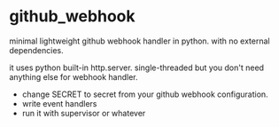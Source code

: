 # github_webhook
minimal lightweight github webhook handler in python. with no external dependencies.

it uses python built-in http.server. single-threaded but you don't need anything else for webhook handler.

- change SECRET to secret from your github webhook configuration.
- write event handlers
- run it with supervisor or whatever
